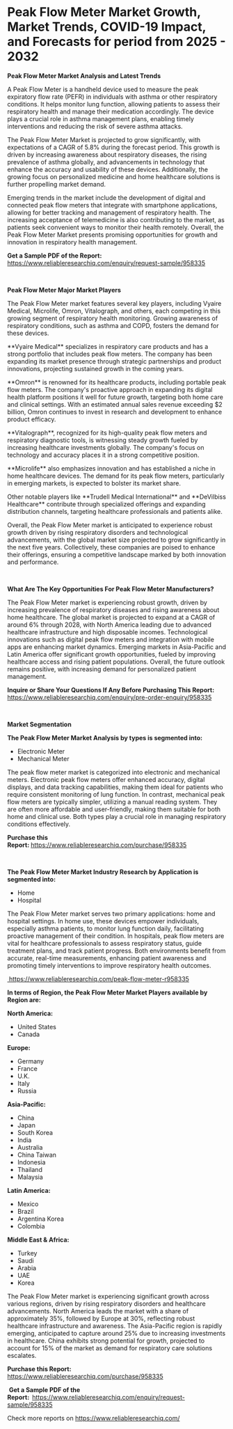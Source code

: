 <p><h1>Peak Flow Meter Market Growth, Market Trends, COVID-19 Impact, and Forecasts for period from 2025 - 2032</h1></p><p><strong>Peak Flow Meter Market Analysis and Latest Trends</strong></p>
<p><p>A Peak Flow Meter is a handheld device used to measure the peak expiratory flow rate (PEFR) in individuals with asthma or other respiratory conditions. It helps monitor lung function, allowing patients to assess their respiratory health and manage their medication accordingly. The device plays a crucial role in asthma management plans, enabling timely interventions and reducing the risk of severe asthma attacks.</p><p>The Peak Flow Meter Market is projected to grow significantly, with expectations of a CAGR of 5.8% during the forecast period. This growth is driven by increasing awareness about respiratory diseases, the rising prevalence of asthma globally, and advancements in technology that enhance the accuracy and usability of these devices. Additionally, the growing focus on personalized medicine and home healthcare solutions is further propelling market demand. </p><p>Emerging trends in the market include the development of digital and connected peak flow meters that integrate with smartphone applications, allowing for better tracking and management of respiratory health. The increasing acceptance of telemedicine is also contributing to the market, as patients seek convenient ways to monitor their health remotely. Overall, the Peak Flow Meter Market presents promising opportunities for growth and innovation in respiratory health management.</p></p>
<p><strong>Get a Sample PDF of the Report:&nbsp;</strong> <a href="https://www.reliableresearchiq.com/enquiry/request-sample/958335?utm_campaign=3524&utm_medium=2&utm_source=Github&utm_content=ia&utm_term=06042025&utm_id=peak-flow-meter">https://www.reliableresearchiq.com/enquiry/request-sample/958335</a></p>
<p>&nbsp;</p>
<p><strong>Peak Flow Meter Major Market Players</strong></p>
<p><p>The Peak Flow Meter market features several key players, including Vyaire Medical, Microlife, Omron, Vitalograph, and others, each competing in this growing segment of respiratory health monitoring. Growing awareness of respiratory conditions, such as asthma and COPD, fosters the demand for these devices.</p><p>**Vyaire Medical** specializes in respiratory care products and has a strong portfolio that includes peak flow meters. The company has been expanding its market presence through strategic partnerships and product innovations, projecting sustained growth in the coming years.</p><p>**Omron** is renowned for its healthcare products, including portable peak flow meters. The company's proactive approach in expanding its digital health platform positions it well for future growth, targeting both home care and clinical settings. With an estimated annual sales revenue exceeding $2 billion, Omron continues to invest in research and development to enhance product efficacy.</p><p>**Vitalograph**, recognized for its high-quality peak flow meters and respiratory diagnostic tools, is witnessing steady growth fueled by increasing healthcare investments globally. The company's focus on technology and accuracy places it in a strong competitive position.</p><p>**Microlife** also emphasizes innovation and has established a niche in home healthcare devices. The demand for its peak flow meters, particularly in emerging markets, is expected to bolster its market share.</p><p>Other notable players like **Trudell Medical International** and **DeVilbiss Healthcare** contribute through specialized offerings and expanding distribution channels, targeting healthcare professionals and patients alike.</p><p>Overall, the Peak Flow Meter market is anticipated to experience robust growth driven by rising respiratory disorders and technological advancements, with the global market size projected to grow significantly in the next five years. Collectively, these companies are poised to enhance their offerings, ensuring a competitive landscape marked by both innovation and performance.</p></p>
<p>&nbsp;</p>
<p><strong>What Are The Key Opportunities For Peak Flow Meter Manufacturers?</strong></p>
<p><p>The Peak Flow Meter market is experiencing robust growth, driven by increasing prevalence of respiratory diseases and rising awareness about home healthcare. The global market is projected to expand at a CAGR of around 6% through 2028, with North America leading due to advanced healthcare infrastructure and high disposable incomes. Technological innovations such as digital peak flow meters and integration with mobile apps are enhancing market dynamics. Emerging markets in Asia-Pacific and Latin America offer significant growth opportunities, fueled by improving healthcare access and rising patient populations. Overall, the future outlook remains positive, with increasing demand for personalized patient management.</p></p>
<p><strong>Inquire or Share Your Questions If Any Before Purchasing This Report:</strong> <a href="https://www.reliableresearchiq.com/enquiry/pre-order-enquiry/958335?utm_campaign=3524&utm_medium=2&utm_source=Github&utm_content=ia&utm_term=06042025&utm_id=peak-flow-meter">https://www.reliableresearchiq.com/enquiry/pre-order-enquiry/958335</a></p>
<p>&nbsp;</p>
<p><strong>Market Segmentation</strong></p>
<p><strong>The Peak Flow Meter Market Analysis by types is segmented into:</strong></p>
<p><ul><li>Electronic Meter</li><li>Mechanical Meter</li></ul></p>
<p><p>The peak flow meter market is categorized into electronic and mechanical meters. Electronic peak flow meters offer enhanced accuracy, digital displays, and data tracking capabilities, making them ideal for patients who require consistent monitoring of lung function. In contrast, mechanical peak flow meters are typically simpler, utilizing a manual reading system. They are often more affordable and user-friendly, making them suitable for both home and clinical use. Both types play a crucial role in managing respiratory conditions effectively.</p></p>
<p><strong>Purchase this Report:&nbsp;</strong><a href="https://www.reliableresearchiq.com/purchase/958335?utm_campaign=3524&utm_medium=2&utm_source=Github&utm_content=ia&utm_term=06042025&utm_id=peak-flow-meter">https://www.reliableresearchiq.com/purchase/958335</a></p>
<p>&nbsp;</p>
<p><strong>The Peak Flow Meter Market Industry Research by Application is segmented into:</strong></p>
<p><ul><li>Home</li><li>Hospital</li></ul></p>
<p><p>The Peak Flow Meter market serves two primary applications: home and hospital settings. In home use, these devices empower individuals, especially asthma patients, to monitor lung function daily, facilitating proactive management of their condition. In hospitals, peak flow meters are vital for healthcare professionals to assess respiratory status, guide treatment plans, and track patient progress. Both environments benefit from accurate, real-time measurements, enhancing patient awareness and promoting timely interventions to improve respiratory health outcomes.</p></p>
<p><a href="https://www.reliableresearchiq.com/peak-flow-meter-r958335?utm_campaign=3524&utm_medium=2&utm_source=Github&utm_content=ia&utm_term=06042025&utm_id=peak-flow-meter">&nbsp;https://www.reliableresearchiq.com/peak-flow-meter-r958335</a></p>
<p><strong>In terms of Region, the Peak Flow Meter Market Players available by Region are:</strong></p>
<p>
    <p> <strong> North America: </strong>
        <ul>
            <li>United States</li>
            <li>Canada</li>
        </ul>
        </p> 
    <p> <strong> Europe: </strong>
        <ul>
            <li>Germany</li>
            <li>France</li>
            <li>U.K.</li>
            <li>Italy</li>
            <li>Russia</li>
        </ul>
        </p> 
    <p> <strong> Asia-Pacific: </strong>
        <ul>
            <li>China</li>
            <li>Japan</li>
            <li>South Korea</li>
            <li>India</li>
            <li>Australia</li>
            <li>China Taiwan</li>
            <li>Indonesia</li>
            <li>Thailand</li>
            <li>Malaysia</li>
        </ul>
        </p> 
    <p> <strong> Latin America: </strong>
        <ul>
            <li>Mexico</li>
            <li>Brazil</li>
            <li>Argentina Korea</li>
            <li>Colombia</li>
        </ul>
        </p> 
    <p> <strong> Middle East & Africa: </strong>
        <ul>
            <li>Turkey</li>
            <li>Saudi</li>
            <li>Arabia</li>
            <li>UAE</li>
            <li>Korea</li>
        </ul>
    </p>
    </p>
<p><p>The Peak Flow Meter market is experiencing significant growth across various regions, driven by rising respiratory disorders and healthcare advancements. North America leads the market with a share of approximately 35%, followed by Europe at 30%, reflecting robust healthcare infrastructure and awareness. The Asia-Pacific region is rapidly emerging, anticipated to capture around 25% due to increasing investments in healthcare. China exhibits strong potential for growth, projected to account for 15% of the market as demand for respiratory care solutions escalates.</p></p>
<p><strong>Purchase this Report: </strong><a href="https://www.reliableresearchiq.com/purchase/958335?utm_campaign=3524&utm_medium=2&utm_source=Github&utm_content=ia&utm_term=06042025&utm_id=peak-flow-meter">https://www.reliableresearchiq.com/purchase/958335</a></p>
<p>&nbsp;<strong>Get a Sample PDF of the Report:&nbsp;&nbsp;</strong><a href="https://www.reliableresearchiq.com/enquiry/request-sample/958335?utm_campaign=3524&utm_medium=2&utm_source=Github&utm_content=ia&utm_term=06042025&utm_id=peak-flow-meter">https://www.reliableresearchiq.com/enquiry/request-sample/958335</a></p>
<p><strong></strong></p>
<p>Check more reports on <a href="https://www.reliableresearchiq.com/?utm_campaign=3524&utm_medium=2&utm_source=Github&utm_content=ia&utm_term=06042025&utm_id=peak-flow-meter">https://www.reliableresearchiq.com/</a></p>